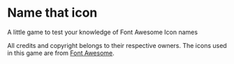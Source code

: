 # Name that icon

A little game to test your knowledge of Font Awesome Icon names

All credits and copyright belongs to their respective owners. The icons used in this game are from [Font Awesome](https://fontawesome.com/).
